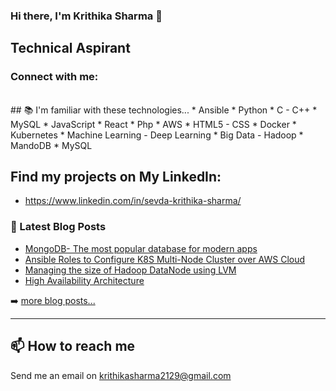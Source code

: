 ### Hi there, I'm Krithika Sharma 👋
##  Technical Aspirant
### Connect with me:

<br />
## 📚 I'm familiar with these technologies...
* Ansible
* Python
* C - C++
* MySQL
* JavaScript
* React
* Php
* AWS
* HTML5 - CSS
* Docker
* Kubernetes
* Machine Learning - Deep Learning
* Big Data - Hadoop
* MandoDB
* MySQL

## Find my projects on My LinkedIn:
* https://www.linkedin.com/in/sevda-krithika-sharma/

### 📕 Latest Blog Posts

<!-- BLOG-POST-LIST:START -->
- [MongoDB- The most popular database for modern apps](https://krithikasharma2129.medium.com/mongodb-the-most-popular-database-for-modern-apps-b73a6c7aba4a)
- [Ansible Roles to Configure K8S Multi-Node Cluster over AWS Cloud](https://krithikasharma2129.medium.com/ansible-role-to-configure-k8s-multi-node-cluster-over-aws-cloud-9598c93b826d)
- [Managing the size of Hadoop DataNode using LVM](https://krithikasharma2129.medium.com/managing-the-size-of-hadoop-datanode-using-lvm-2c3130f75c42)
- [High Availability Architecture](https://krithikasharma2129.medium.com/high-availability-architecture-5b0f64cfb928)
<!-- BLOG-POST-LIST:END -->

➡️ [more blog posts...](https://krithikasharma2129.medium.com/)

---
## 📫 How to reach me
Send me an email on krithikasharma2129@gmail.com
